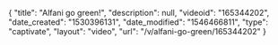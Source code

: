 {
    "title": "Alfani go green!",
    "description": null,
    "videoid": "165344202",
    "date_created": "1530396131",
    "date_modified": "1546466811",
    "type": "captivate",
    "layout": "video",
    "url": "\/v\/alfani-go-green\/165344202"
}